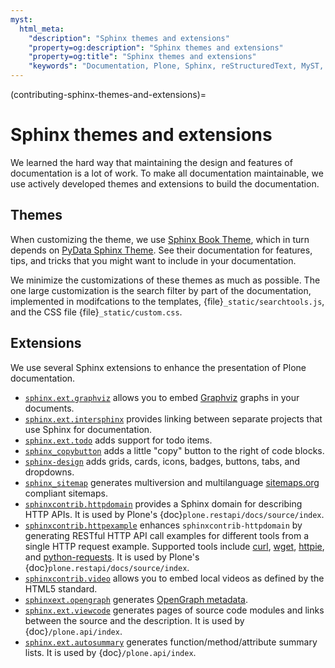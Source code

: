 ```yaml
---
myst:
  html_meta:
    "description": "Sphinx themes and extensions"
    "property=og:description": "Sphinx themes and extensions"
    "property=og:title": "Sphinx themes and extensions"
    "keywords": "Documentation, Plone, Sphinx, reStructuredText, MyST, Markdown, themes, sphinx-book-theme, pydata_sphinx_theme, extensions"
---
```


(contributing-sphinx-themes-and-extensions)=

# Sphinx themes and extensions

We learned the hard way that maintaining the design and features of documentation is a lot of work.
To make all documentation maintainable, we use actively developed themes and extensions to build the documentation.

## Themes

When customizing the theme, we use [Sphinx Book Theme](https://sphinx-book-theme.readthedocs.io/en/stable/), which in turn depends on [PyData Sphinx Theme](https://pydata-sphinx-theme.readthedocs.io/en/stable/index.html).
See their documentation for features, tips, and tricks that you might want to include in your documentation.

We minimize the customizations of these themes as much as possible.
The one large customization is the search filter by part of the documentation, implemented in modifcations to the templates, {file}`_static/searchtools.js`, and the CSS file {file}`_static/custom.css`.


## Extensions

We use several Sphinx extensions to enhance the presentation of Plone documentation.

-   [`sphinx.ext.graphviz`](https://www.sphinx-doc.org/en/master/usage/extensions/graphviz.html) allows you to embed [Graphviz](https://graphviz.org/download/) graphs in your documents.
-   [`sphinx.ext.intersphinx`](https://www.sphinx-doc.org/en/master/usage/extensions/intersphinx.html) provides linking between separate projects that use Sphinx for documentation.
-   [`sphinx.ext.todo`](https://www.sphinx-doc.org/en/master/usage/extensions/todo.html) adds support for todo items.
-   [`sphinx_copybutton`](https://sphinx-copybutton.readthedocs.io/en/latest/index.html)  adds a little "copy" button to the right of code blocks.
-   [`sphinx-design`](https://sphinx-design.readthedocs.io/en/latest/) adds grids, cards, icons, badges, buttons, tabs, and dropdowns.
-   [`sphinx_sitemap`](https://pypi.org/project/sphinx-sitemap/) generates multiversion and multilanguage [sitemaps.org](https://www.sitemaps.org/protocol.html) compliant sitemaps.
-   [`sphinxcontrib.httpdomain`](https://sphinxcontrib-httpdomain.readthedocs.io/en/stable/) provides a Sphinx domain for describing HTTP APIs.
    It is used by Plone's {doc}`plone.restapi/docs/source/index`.
-   [`sphinxcontrib.httpexample`](https://sphinxcontrib-httpexample.readthedocs.io/en/latest/) enhances `sphinxcontrib-httpdomain` by generating RESTful HTTP API call examples for different tools from a single HTTP request example.
    Supported tools include [curl](https://curl.se/), [wget](https://www.gnu.org/software/wget/), [httpie](https://httpie.io/), and [python-requests](https://requests.readthedocs.io/en/latest/).
    It is used by Plone's {doc}`plone.restapi/docs/source/index`.
-   [`sphinxcontrib.video`](https://pypi.org/project/sphinxcontrib-video/) allows you to embed local videos as defined by the HTML5 standard.
-   [`sphinxext.opengraph`](https://pypi.org/project/sphinxext-opengraph/) generates [OpenGraph metadata](https://ogp.me/).
-   [`sphinx.ext.viewcode`](https://www.sphinx-doc.org/en/master/usage/extensions/viewcode.html) generates pages of source code modules and links between the source and the description.
    It is used by {doc}`/plone.api/index`.
-   [`sphinx.ext.autosummary`](https://www.sphinx-doc.org/en/master/usage/extensions/autosummary.html) generates function/method/attribute summary lists.
    It is used by {doc}`/plone.api/index`.
